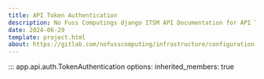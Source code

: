 ```yaml
---
title: API Token Authentication
description: No Fuss Computings django ITSM API Documentation for API Token Authentication
date: 2024-06-29
template: project.html
about: https://gitlab.com/nofusscomputing/infrastructure/configuration-management/django_app
---
```


::: app.api.auth.TokenAuthentication
    options:
        inherited_members: true
